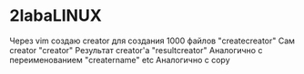 # 2labaLINUX
Через vim создаю creator для создания 1000 файлов "createcreator"
Сам creator "creator"
Результат creator'a "resultcreator"
Аналогично с переименованием "creatername" etc
Аналогично с copy
